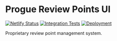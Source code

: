 # Progue Review Points UI

[![Netlify Status](https://api.netlify.com/api/v1/badges/fea3114f-f333-460e-a948-30a81a00829d/deploy-status)](https://app.netlify.com/sites/allsystemsprogue/deploys)
[![Integration Tests](https://github.com/All-Systems-Progue/prp-client/actions/workflows/ci.yaml/badge.svg)](https://github.com/All-Systems-Progue/prp-client/actions/workflows/ci.yaml)
[![Deployment](https://github.com/All-Systems-Progue/prp-client/actions/workflows/cd.yaml/badge.svg)](https://github.com/All-Systems-Progue/prp-client/actions/workflows/cd.yaml)

Proprietary review point management system.
